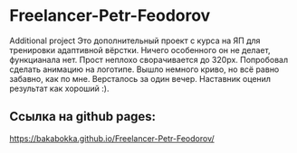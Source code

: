 # Freelancer-Petr-Feodorov
Additional project
Это дополнительный проект с курса на ЯП для тренировки адаптивной вёрстки. 
Ничего особенного он не делает, функцианала нет. Прост неплохо сворачивается до 320px. 
Попробовал сделать анимацию на логотипе. Вышло немного криво, но всё равно забавно, как по мне.
Версталось за один вечер.
Наставник оценил результат как хороший :).

## Ссылка на github pages:
https://bakabokka.github.io/Freelancer-Petr-Feodorov/
